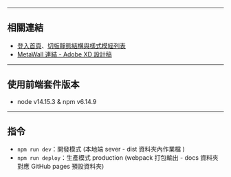 -----
## 相關連結
- [登入首頁](https://gmwu185.github.io/MetaWall_frontend/index.html)、[切版靜態結構與樣式模絰列表](https://gmwu185.github.io/MetaWall_frontend/pageLists.html)
- [MetaWall 連結 - Adobe XD 設計稿](https://xd.adobe.com/view/c0763dbe-fc15-42e8-be0b-8956ed03e675-9525/grid)


-----
## 使用前端套件版本
- node v14.15.3 & npm v6.14.9


-----
## 指令
- `npm run dev`：開發模式 (本地端 sever - dist 資料夾內作業檔 )
- `npm run deploy`：生產模式 production (webpack 打包輸出 - docs 資料夾對應 GitHub pages 預設資料夾)

